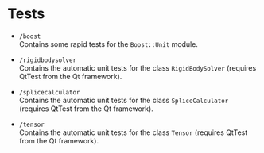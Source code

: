 # Tests

 - `/boost`    
        Contains some rapid tests for the `Boost::Unit` module.

 - `/rigidbodysolver`    
        Contains the automatic unit tests for the class `RigidBodySolver` (requires QtTest from the Qt framework).

 - `/splicecalculator`    
        Contains the automatic unit tests for the class `SpliceCalculator` (requires QtTest from the Qt framework).

 - `/tensor`    
        Contains the automatic unit tests for the class `Tensor` (requires QtTest from the Qt framework).
